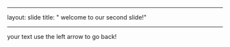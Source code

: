 _ _ _

layout: slide
title: " welcome to our second slide!"
_ _ _

your text
use the left arrow to go back!

